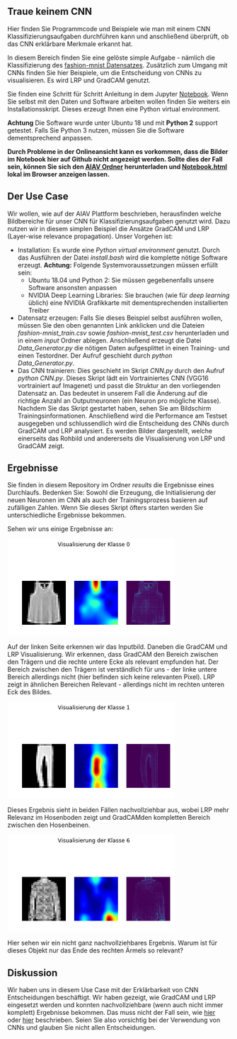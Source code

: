 ## Traue keinem CNN

Hier finden Sie Programmcode und Beispiele wie man mit einem CNN Klassifizierungsaufgaben durchführen kann und anschließend überprüft, ob das CNN erklärbare Merkmale erkannt hat.

In diesem Bereich finden Sie eine gelöste simple Aufgabe - nämlich die Klassifizierung des [fashion-mnist Datensatzes](https://github.com/zalandoresearch/fashion-mnist). Zusätzlich zum Umgang mit CNNs finden Sie hier Beispiele, um die Entscheidung von CNNs zu visualisieren. Es wird LRP und GradCAM genutzt.

Sie finden eine Schritt für Schritt Anleitung in dem Jupyter [Notebook](Notebook.ipynb). Wenn Sie selbst mit den Daten und Software arbeiten wollen finden Sie weiters ein Installationsskript. Dieses erzeugt Ihnen eine Python virtual environment.

**Achtung** Die Software wurde unter Ubuntu 18 und mit **Python 2** support getestet. Falls Sie Python 3 nutzen, müssen Sie die Software dementsprechend anpassen.

__Durch Probleme in der Onlineansicht kann es vorkommen, dass die Bilder im Notebook hier auf Github nicht angezeigt werden. Sollte dies der Fall sein, können Sie sich den [AIAV Ordner](https://github.com/TW-Robotics/AIAV/archive/refs/heads/main.zip) herunterladen und [Notebook.html](Notebook.html) lokal im Browser anzeigen lassen.__

## Der Use Case

Wir wollen, wie auf der AIAV Plattform beschrieben, herausfinden welche Bildbereiche für unser CNN für Klassifizierungsaufgaben genutzt wird. Dazu nutzen wir in diesem simplen Beispiel die Ansätze GradCAM und LRP (Layer-wise relevance propagation). Unser Vorgehen ist:

- Installation: Es wurde eine *Python virtual environment* genutzt. Durch das Ausführen der Datei *install.bash* wird die komplette nötige Software erzeugt. **Achtung:** Folgende Systemvoraussetzungen müssen erfüllt sein:
    - Ubuntu 18.04 und Python 2: Sie müssen gegebenenfalls unsere Software ansonsten anpassen
    - NVIDIA Deep Learning Libraries: Sie brauchen (wie für *deep learning* üblich) eine NVIDIA Grafikkarte mit dementsprechenden installierten Treiber
- Datensatz erzeugen: Falls Sie dieses Beispiel selbst ausführen wollen, müssen Sie den oben genannten Link anklicken und die Dateien *fashion-mnist_train.csv* sowie *fashion-mnist_test.csv* herunterladen und in einem *input* Ordner ablegen. Anschließend erzeugt die Datei *Data_Generator.py* die nötigen Daten aufgesplittet in einen Training- und einen Testordner. Der Aufruf geschieht durch *python Data_Generator.py*. 
- Das CNN trainieren: Dies geschieht im Skript *CNN.py* durch den Aufruf *python CNN.py*. Dieses Skript lädt ein Vortrainiertes CNN (VGG16 vortrainiert auf Imagenet) und passt die Struktur an den vorliegenden Datensatz an. Das bedeutet in unserem Fall die Änderung auf die richtige Anzahl an Outputneuronen (ein Neuron pro mögliche Klasse). Nachdem Sie das Skript gestartet haben, sehen Sie am Bildschirm Trainingsinformationen. Anschließend wird die Performance am Testset ausgegeben und schlussendlich wird die Entscheidung des CNNs durch GradCAM und LRP analysiert. Es werden Bilder dargestellt, welche einerseits das Rohbild und andererseits die Visualisierung von LRP und GradCAM zeigt.

## Ergebnisse 

Sie finden in diesem Repository im Ordner *results* die Ergebnisse eines Durchlaufs. Bedenken Sie: Sowohl die Erzeugung, die Initialisierung der neuen Neuronen im CNN als auch der Trainingsprozess basieren auf zufälligen Zahlen. Wenn Sie dieses Skript öfters starten werden Sie unterschiedliche Ergebnisse bekommen.

Sehen wir uns einige Ergebnisse an:

![Klasse_0](results/output_14_0.png)

Auf der linken Seite erkennen wir das Inputbild. Daneben die GradCAM und LRP Visualisierung. Wir erkennen, dass GradCAM den Bereich zwischen den Trägern und die rechte untere Ecke als relevant empfunden hat. Der Bereich zwischen den Trägern ist verständlich für uns - der linke untere Bereich allerdings nicht (hier befinden sich keine relevanten Pixel). LRP zeigt in ähnlichen Bereichen Relevant - allerdings nicht im rechten unteren Eck des Bildes.

![Klasse_1](results/output_14_1.png)

Dieses Ergebnis sieht in beiden Fällen nachvollziehbar aus, wobei LRP mehr Relevanz im Hosenboden zeigt und GradCAMden kompletten Bereich zwischen den Hosenbeinen.

![Klasse_6](results/output_14_6.png)

Hier sehen wir ein nicht ganz nachvollziehbares Ergebnis. Warum ist für dieses Objekt nur das Ende des rechten Ärmels so relevant?

## Diskussion

Wir haben uns in diesem Use Case mit der Erklärbarkeit von CNN Entscheidungen beschäftigt. Wir haben gezeigt, wie GradCAM und LRP eingesetzt werden und konnten nachvollziehbare (wenn auch nicht immer komplett) Ergebnisse bekommen. Das muss nicht der Fall sein, wie [hier](https://www.nature.com/articles/s41467-019-08987-4.pdf) oder [hier](https://journals.plos.org/plosone/article/comments?id=10.1371/journal.pone.0249593) beschrieben. Seien Sie also vorsichtig bei der Verwendung von CNNs und glauben Sie nicht allen Entscheidungen.
